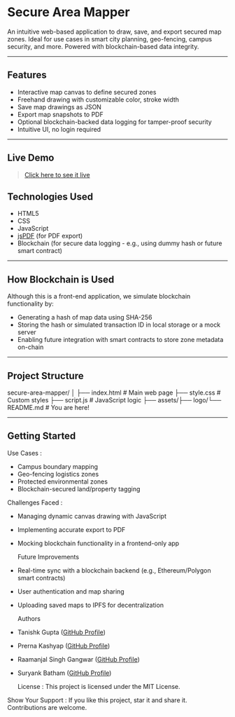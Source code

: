 # Secure Area Mapper

An intuitive web-based application to draw, save, and export secured map zones. Ideal for use cases in smart city planning, geo-fencing, campus security, and more. Powered with blockchain-based data integrity.

---

## Features 

- Interactive map canvas to define secured zones  
- Freehand drawing with customizable color, stroke width  
- Save map drawings as JSON  
- Export map snapshots to PDF  
- Optional blockchain-backed data logging for tamper-proof security  
- Intuitive UI, no login required  

---

## Live Demo

> [Click here to see it live](https://drive.google.com/file/d/177OLfSI2oGJ0DxifLMMlkJx8EnXZ3VqV/view?usp=sharing)

## Technologies Used

- HTML5  
- CSS  
- JavaScript  
- [jsPDF](https://github.com/parallax/jsPDF) (for PDF export)  
- Blockchain (for secure data logging - e.g., using dummy hash or future smart contract)

---

## How Blockchain is Used

Although this is a front-end application, we simulate blockchain functionality by:  
- Generating a hash of map data using SHA-256  
- Storing the hash or simulated transaction ID in local storage or a mock server  
- Enabling future integration with smart contracts to store zone metadata on-chain

---

## Project Structure
secure-area-mapper/ │ ├── index.html # Main web page ├── style.css # Custom styles ├── script.js # JavaScript logic ├── assets/├── logo/└── README.md # You are here!


---

## Getting Started

Use Cases : 
- Campus boundary mapping
- Geo-fencing logistics zones
- Protected environmental zones
- Blockchain-secured land/property tagging

Challenges Faced :
- Managing dynamic canvas drawing with JavaScript
- Implementing accurate export to PDF
- Mocking blockchain functionality in a frontend-only app

  Future Improvements
- Real-time sync with a blockchain backend (e.g., Ethereum/Polygon smart contracts)
- User authentication and map sharing
- Uploading saved maps to IPFS for decentralization

  Authors 
- Tanishk Gupta ([GitHub Profile](https://github.com/Tanishk008))
- Prerna Kashyap ([GitHub Profile](https://github.com/Prerna1313))
- Raamanjal Singh Gangwar ([GitHub Profile](https://github.com/Raamanjal))
- Suryank Batham ([GitHub Profile](https://github.com/SuryankB))

  License : 
This project is licensed under the MIT License.

Show Your Support : 
If you like this project, star it and share it. Contributions are welcome.
  








